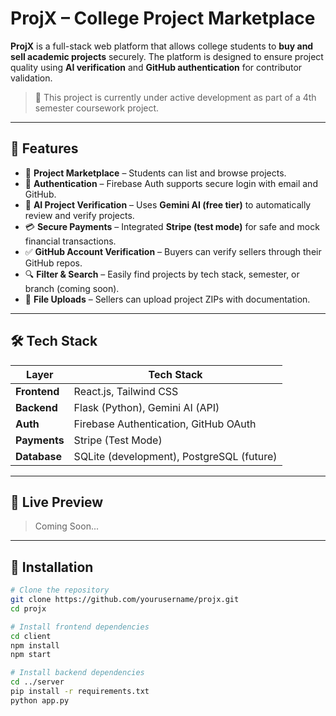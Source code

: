 # ProjX – College Project Marketplace

**ProjX** is a full-stack web platform that allows college students to **buy and sell academic projects** securely. The platform is designed to ensure project quality using **AI verification** and **GitHub authentication** for contributor validation.

> 🚧 This project is currently under active development as part of a 4th semester coursework project.

---

## 🌟 Features

- 🛒 **Project Marketplace** – Students can list and browse projects.
- 🔐 **Authentication** – Firebase Auth supports secure login with email and GitHub.
- 🧠 **AI Project Verification** – Uses **Gemini AI (free tier)** to automatically review and verify projects.
- 💳 **Secure Payments** – Integrated **Stripe (test mode)** for safe and mock financial transactions.
- ✅ **GitHub Account Verification** – Buyers can verify sellers through their GitHub repos.
- 🔍 **Filter & Search** – Easily find projects by tech stack, semester, or branch (coming soon).
- 📁 **File Uploads** – Sellers can upload project ZIPs with documentation.

---

## 🛠️ Tech Stack

| Layer        | Tech Stack                         |
|--------------|-------------------------------------|
| **Frontend** | React.js, Tailwind CSS              |
| **Backend**  | Flask (Python), Gemini AI (API)     |
| **Auth**     | Firebase Authentication, GitHub OAuth |
| **Payments** | Stripe (Test Mode)                  |
| **Database** | SQLite (development), PostgreSQL (future) |

---

## 🔗 Live Preview

> Coming Soon...

---
## 📁 Installation

```bash
# Clone the repository
git clone https://github.com/yourusername/projx.git
cd projx

# Install frontend dependencies
cd client
npm install
npm start

# Install backend dependencies
cd ../server
pip install -r requirements.txt
python app.py
